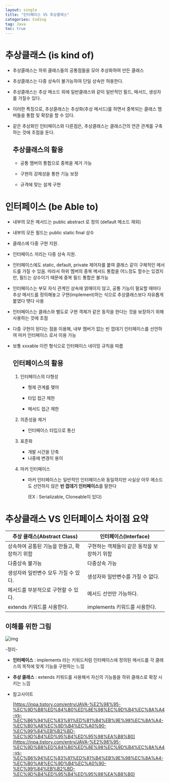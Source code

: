 ```yaml
---
layout: single
title: "인터페이스 VS 추상클래스"
categories: Coding
tag: Java
toc: true
---
```


# 추상클래스 (is kind of)

- 추상클래스는 하위 클래스들의 공통점들을 모아 추상화하여 만든 클래스

- 추상클래스는 다중 상속이 불가능하여 단일 상속만 허용한다.

- 추상클래스는 추상 메소드 외에 일반클래스와 같이 일반적인 필드, 메서드, 생성자를 가질수 있다.

- 이러한 특징으로, 추상클래스는 추상화(추상 메서드)를 하면서 중복되는 클래스 멤버들을 통합 및 확장을 할 수 있다.

- 같은 추상화인 인터페이스와 다른점은, 추상클래스는 클래스간의 연관 관계를 구축하는 것에 초점을 둔다.

  

  ## 추상클래스의 활용

  - 공통 멤버의 통합으로 중복을 제거 가능

  - 구현의 강제성을 통한 기능 보장

  - 규격에 맞는 설계 구현

    

# 인터페이스 (be Able to)

- 내부의 모든 메서드는 public abstract 로 정의 (default 메소드 제외)

- 내부의 모든 필드는 public static final 상수

- 클래스에 다중 구현 지원.

- 인터페이스 끼리는 다중 상속 지원.

- 인터페이스에도 static, default, private 제어자를 붙여 클래스 같이 구체적인 메서드를 가질 수 있음.
  따라서 하위 멤버의 중복 메서드 통합을 어느정도 할수는 있겠지만, 필드는 상수이기 때문에 중복 필드 통합은 불가능

- 인터페이스는 부모 자식 관계인 상속에 얽매이지 않고, 공통 기능이 필요할 때마다 추상 메서드를 정의해놓고 구현(implement)하는 식으로 추상클래스보다 자유롭게 붙였다 땟다 사용

- 인터페이스는 클래스와 별도로 구현 객체가 같은 동작을 한다는 것을 보장하기 위해 사용하는 것에 초점

- 다중 구현이 된다는 점을 이용해, 내부 멤버가 없는 빈 껍데기 인터페이스를 선언하여 마커 인터페이스 로서 이용 가능

- 보통 xxxable 이런 형식으로 인터페이스 네이밍 규칙을 따름

  

  ## 인터페이스의 활용

  1. 인터페이스의 다형성

     - 형제 관계를 맺어

     - 타입 접근 제한

     - 메서드 접근 제한

  2. 의존성을 제거

     - 인터페이스 타입으로 통신

  3. 표준화

     - 개발 시간을 단축
     - 나중에 변경이 용이	

  4. 마커 인터페이스

     - 마커 인터페이스는 일반적인 인터페이스와 동일하지만 사실상 아무 메소드도 선언하지 않은 **빈 껍데기 인터페이스**를 말한다

       (EX : Serializable, Cloneable이 있다)

# 추상클래스 VS 인터페이스 차이점 요약

| 추상 클래스(Abstract Class)                  | 인터페이스(Interface)                       |
| -------------------------------------------- | ------------------------------------------- |
| 상속하여 공통된 기능을 만들고, 확장하기 위함 | 구현하는 객체들이 같은 동작을 보장하기 위함 |
| 다중상속 불가능                              | 다중상속 가능                               |
| 생성자와 일반변수 모두 가질 수 있다.         | 생성자와 일반변수를 가질 수 없다.           |
| 메서드를 부분적으로 구현할 수 있다.          | 메서드 선언만 가능하다.                     |
| extends 키워드를 사용한다.                   | implements 키워드를 사용한다.               |



## 이해를 위한 그림

![img](https://velog.velcdn.com/images%2Fnew_wisdom%2Fpost%2Faf9d99ef-28f2-483f-a261-161cb979fb4a%2Fimage.png)





-정리-

- **인터페이스** : implements 라는 키워드처럼 인터페이스에 정의된 메서드를 각 클래스의 목적에 맞게 기능을 구현하는 느낌
- **추상 클래스** : extends 키워드를 사용해서 자신의 기능들을 하위 클래스로 확장 시키는 느낌



- 참고사이트 

  [https://inpa.tistory.com/entry/JAVA-%E2%98%95-%EC%9D%B8%ED%84%B0%ED%8E%98%EC%9D%B4%EC%8A%A4-vs-%EC%B6%94%EC%83%81%ED%81%B4%EB%9E%98%EC%8A%A4-%EC%B0%A8%EC%9D%B4%EC%A0%90-%EC%99%84%EB%B2%BD-%EC%9D%B4%ED%95%B4%ED%95%98%EA%B8%B0](https://inpa.tistory.com/entry/JAVA-%E2%98%95-%EC%9D%B8%ED%84%B0%ED%8E%98%EC%9D%B4%EC%8A%A4-vs-%EC%B6%94%EC%83%81%ED%81%B4%EB%9E%98%EC%8A%A4-%EC%B0%A8%EC%9D%B4%EC%A0%90-%EC%99%84%EB%B2%BD-%EC%9D%B4%ED%95%B4%ED%95%98%EA%B8%B0)
